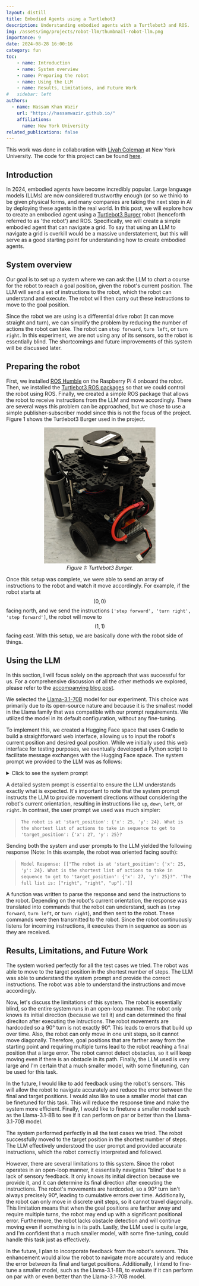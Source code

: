 ```yaml
---
layout: distill
title: Embodied Agents using a Turtlebot3
description: Understanding embodied agents with a Turtlebot3 and ROS.
img: /assets/img/projects/robot-llm/thumbnail-robot-llm.png
importance: 9
date: 2024-08-28 16:00:16
category: fun
toc:
    - name: Introduction
    - name: System overview
    - name: Preparing the robot
    - name: Using the LLM
    - name: Results, Limitations, and Future Work
#   sidebar: left
authors:
  - name: Hassam Khan Wazir
    url: "https://hassamwazir.github.io/"
    affiliations:
      name: New York University
related_publications: false
---
```


This work was done in collaboration with [Liyah Coleman](https://www.linkedin.com/in/liyahcoleman/) at New York University. The code for this project can be found [here](https://github.com/colemanliyah/social-toy-robots).

## Introduction

In 2024, embodied agents have become incredibly popular. Large language models (LLMs) are now considered trustworthy enough (or so we think) to be given physical forms, and many companies are taking the next step in AI by deploying these agents in the real world. In this post, we will explore how to create an embodied agent using a [Turtlebot3 Burger](https://www.robotis.us/turtlebot-3-burger-rpi4-2gb-us/) robot (henceforth referred to as 'the robot') and ROS. Specifically, we will create a simple embodied agent that can navigate a grid. To say that using an LLM to navigate a grid is overkill would be a massive understatement, but this will serve as a good starting point for understanding how to create embodied agents.

## System overview

Our goal is to set up a system where we can ask the LLM to chart a course for the robot to reach a goal position, given the robot's current position. The LLM will send a set of instructions to the robot, which the robot can understand and execute. The robot will then carry out these instructions to move to the goal position.

Since the robot we are using is a differential drive robot (it can move straight and turn), we can simplify the problem by reducing the number of actions the robot can take. The robot can `step forward`, `turn left`, or `turn right`. In this experiment, we are not using any of its sensors, so the robot is essentially blind. The shortcomings and future improvements of this system will be discussed later.

## Preparing the robot

First, we installed [ROS Humble](https://docs.ros.org/en/humble/index.html) on the Raspberry Pi 4 onboard the robot. Then, we installed the [Turtlebot3 ROS packages](https://emanual.robotis.com/docs/en/platform/turtlebot3/overview/) so that we could control the robot using ROS. Finally, we created a simple ROS package that allows the robot to receive instructions from the LLM and move accordingly. There are several ways this problem can be approached, but we chose to use a simple publisher-subscriber model since this is not the focus of the project. Figure 1 shows the Turtlebot3 Burger used in the project.

<p align="center">
    <img src="/assets/img/projects/robot-llm/turtlebot3.png" alt="the turtlebot3 burger." width="300px">
    <br>
    <em>Figure 1: Turtlebot3 Burger.</em>
</p>

Once this setup was complete, we were able to send an array of instructions to the robot and watch it move accordingly. For example, if the robot starts at $$ \left(0,0\right) $$ facing north, and we send the instructions `['step forward', 'turn right', 'step forward']`, the robot will move to $$ \left(1,1\right) $$ facing east. With this setup, we are basically done with the robot side of things.

## Using the LLM

In this section, I will focus solely on the approach that was successful for us. For a comprehensive discussion of all the other methods we explored, please refer to the [accompanying blog post](/blog/2024/robot-llm/). 

We selected the [Llama-3.1-70B](https://huggingface.co/meta-llama/Meta-Llama-3.1-70B) model for our experiment. This choice was primarily due to its open-source nature and because it is the smallest model in the Llama family that was compatible with our prompt requirements. We utilized the model in its default configuration, without any fine-tuning.

To implement this, we created a Hugging Face space that uses Gradio to build a straightforward web interface, allowing us to input the robot's current position and desired goal position. While we initially used this web interface for testing purposes, we eventually developed a Python script to facilitate message exchanges with the Hugging Face space. The system prompt we provided to the LLM was as follows:

<details>
<summary> Click to see the system prompt </summary>

<p>
You are controlling a 2 DOF robot on a 50x50 grid. The robot can move one step in any of the four cardinal directions. The robot can perform the following actions:</p>

<ul style="list-style-type: none; padding: 0; margin: 0;">
  <li style="margin: 0;">- 'up': Move one unit up (increasing y coordinate by 1).</li>
  <li style="margin: 0;">- 'down': Move one unit down (decreasing y coordinate by 1).</li>
  <li style="margin: 0;">- 'left': Move one unit left (decreasing x coordinate by 1).</li>
  <li>- 'right': Move one unit right (increasing x coordinate by 1).</li>
</ul>

<p>Given a target coordinate, your task is to calculate and output the shortest sequence of commands that will move the robot from its current position to the target position.</p>

Output Format:
<ul style="list-style-type: none; padding: 0; margin: 0;">
  <li style="margin: 0;">- Begin with the exact phrase: 'The full list is:'.</li>
  <li style="margin: 0;">- Provide the sequence of commands as a JSON array, with each command as a string. Commands must be exactly 'up', 'down', 'left', or 'right'.</li>
  <li style="margin: 0;">- All coordinates should be formatted as JSON objects with keys 'x' and 'y' and integer values. For example, the starting position should be output as {'x': 0, 'y': 0}.</li>
  <li style="margin: 0;">- When calling tools, ensure that all arguments use this JSON object format for coordinates, with keys 'x' and 'y'.</li>
  <li>- Example of correct output: If the target coordinate is {'x': 2, 'y': 3}, your response should include: 'The full list is: ["right", "right", "up", "up", "up"]'</li>
</ul>

<p>Please ensure that all output strictly adheres to these formats. If any output is not in the correct format, redo the task and correct the output before providing the final answer.</p>
</details>

A detailed system prompt is essential to ensure the LLM understands exactly what is expected. It's important to note that the system prompt instructs the LLM to provide movement directions without considering the robot's current orientation, resulting in instructions like `up`, `down`, `left`, or `right`. In contrast, the user prompt we used was much simpler:

> `The robot is at 'start_position': {'x': 25, 'y': 24}. What is the shortest list of actions to take in sequence to get to 'target_position': {'x': 27, 'y': 25}?`

Sending both the system and user prompts to the LLM yielded the following response (Note: In this example, the robot was oriented facing south):

> `Model Response: [["The robot is at 'start_position': {'x': 25, 'y': 24}. What is the shortest list of actions to take in sequence to get to 'target_position': {'x': 27, 'y': 25}?". 'The full list is: ["right", "right", "up"].']]`

A function was written to parse the response and send the instructions to the robot. Depending on the robot's current orientation, the response was translated into commands that the robot can understand, such as (`step forward`, `turn left`, or `turn right`), and then sent to the robot. These commands were then transmitted to the robot. Since the robot continuously listens for incoming instructions, it executes them in sequence as soon as they are received.

## Results, Limitations, and Future Work

The system worked perfectly for all the test cases we tried. The robot was able to move to the target position in the shortest number of steps. The LLM was able to understand the system prompt and provide the correct instructions. The robot was able to understand the instructions and move accordingly.

Now, let's discuss the limitations of this system. The robot is essentially blind, so the entire system runs in an open-loop manner. The robot only knows its initial direction (because we tell it) and can determined the final direciton after executing the intructions. The robot movements are hardcoded so a 90° turn is not exactly 90°. This leads to errors that build up over time. Also, the robot can only move in one unit steps, so it cannot move diagonally. Therefore, goal positions that are farther away from the starting point and requiring multiple turns lead to the robot reaching a final position that a large error. The robot cannot detect obstacles, so it will keep moving even if there is an obstacle in its path. Finally, the LLM used is very large and I'm certain that a much smaller model, with some finetuning, can be used for this task. 

In the future, I would like to add feedback using the robot's sensors. This will allow the robot to navigate accurately and reduce the error between the final and target positions. I would also like to use a smaller model that can be finetuned for this task. This will reduce the response time and make the system more efficient. Finally, I would like to finetune a smaller model such as the Llama-3.1-8B to see if it can perform on par or better than the Llama-3.1-70B model.


The system performed perfectly in all the test cases we tried. The robot successfully moved to the target position in the shortest number of steps. The LLM effectively understood the user prompt and provided accurate instructions, which the robot correctly interpreted and followed.

However, there are several limitations to this system. Since the robot operates in an open-loop manner, it essentially navigates "blind" due to a lack of sensory feedback. It only knows its initial direction because we provide it, and it can determine its final direction after executing the instructions. The robot's movements are hardcoded, so a 90° turn isn't always precisely 90°, leading to cumulative errors over time. Additionally, the robot can only move in discrete unit steps, so it cannot travel diagonally. This limitation means that when the goal positions are farther away and require multiple turns, the robot may end up with a significant positional error. Furthermore, the robot lacks obstacle detection and will continue moving even if something is in its path. Lastly, the LLM used is quite large, and I'm confident that a much smaller model, with some fine-tuning, could handle this task just as effectively.

In the future, I plan to incorporate feedback from the robot's sensors. This enhancement would allow the robot to navigate more accurately and reduce the error between its final and target positions. Additionally, I intend to fine-tune a smaller model, such as the Llama-3.1-8B, to evaluate if it can perform on par with or even better than the Llama-3.1-70B model.
